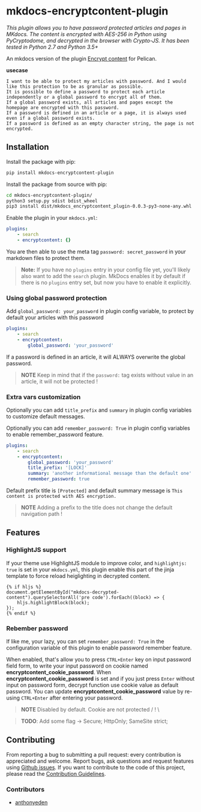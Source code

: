 # mkdocs-encryptcontent-plugin

*This plugin allows you to have password protected articles and pages in MKdocs. The content is encrypted with AES-256 in Python using PyCryptodome, and decrypted in the browser with Crypto-JS. It has been tested in Python 2.7 and Python 3.5+*

An mkdocs version of the plugin [Encrypt content](https://github.com/mindcruzer/pelican-encrypt-content) for Pelican.

**usecase**

```
I want to be able to protect my articles with password. And I would like this protection to be as granular as possible.
It is possible to define a password to protect each article independently or a global password to encrypt all of them.
If a global password exists, all articles and pages except the homepage are encrypted with this password.
If a password is defined in an article or a page, it is always used even if a global password exists.
If a password is defined as an empty character string, the page is not encrypted.
```

## Installation

Install the package with pip:

```bash
pip install mkdocs-encryptcontent-plugin
```

Install the package from source with pip:

```bash
cd mkdocs-encryptcontent-plugin/
python3 setup.py sdist bdist_wheel
pip3 install dist/mkdocs_encryptcontent_plugin-0.0.3-py3-none-any.whl
```

Enable the plugin in your `mkdocs.yml`:

```yaml
plugins:
    - search
    - encryptcontent: {}
```

You are then able to use the meta tag `password: secret_password` in your markdown files to protect them.

> **Note:** If you have no `plugins` entry in your config file yet, you'll likely also want to add the `search` plugin. MkDocs enables it by default if there is no `plugins` entry set, but now you have to enable it explicitly.


### Using global password protection

Add `global_password: your_password` in plugin config variable, to protect by default your articles with this password

```yaml
plugins:
    - search
    - encryptcontent:
        global_password: 'your_password'
```

If a password is defined in an article, it will ALWAYS overwrite the global password. 

> **NOTE** Keep in mind that if the `password:` tag exists without value in an article, it will not be protected !

### Extra vars customization

Optionally you can add `title_prefix` and `summary` in plugin config variables to customize default messages.

Optionally you can add `remember_password: True` in plugin config variables to enable remember_password feature.

```yaml
plugins:
    - search
    - encryptcontent:
        global_password: 'your_password'
        title_prefix: '[LOCK]'
        summary: 'another informational message than the default one'
        remember_password: true
```

Default prefix title is `[Protected]` and default summary message is `This content is protected with AES encryption. `  

> **NOTE** Adding a prefix to the title does not change the default navigation path !

## Features

### HighlightJS support

If your theme use HighlightJS module to improve color, and `highlightjs: true` is set in your `mkdocs.yml`, this plugin enable this part of the jinja template to force reload heiglighting in decrypted content.

```jinja
{% if hljs %}
document.getElementById("mkdocs-decrypted-content").querySelectorAll('pre code').forEach((block) => {
    hljs.highlightBlock(block);
});
{% endif %}
```

### Rebember password

If like me, your lazy, you can set `remember_password: True` in the configuration variable of this plugin to enable password remember feature.

When enabled, that's allow you to press `CTRL+Enter` key on input password field form, to write your input password on cookie named **encryptcontent_cookie_password**. 
When **encryptcontent_cookie_password** is set and if you just press `Enter` without input on password form, decrypt function use cookie value as default password.
You can update **encryptcontent_cookie_password** value by re-using `CTRL+Enter` after entering your password.

> **NOTE** Disabled by default. Cookie are not protected / ! \\

> **TODO**: Add some flag -> Secure; HttpOnly; SameSite strict; 


## Contributing

From reporting a bug to submitting a pull request: every contribution is appreciated and welcome.
Report bugs, ask questions and request features using [Github issues][github-issues].
If you want to contribute to the code of this project, please read the [Contribution Guidelines][contributing].

[mkdocs-plugins]: http://www.mkdocs.org/user-guide/plugins/
[github-issues]: https://github.com/CoinK0in/mkdocs-encryptcontent-plugin/issues
[contributing]: CONTRIBUTING.md

### Contributors

- [anthonyeden](https://github.com/anthonyeden)
